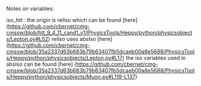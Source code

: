 Notes on variables:

iso_htt : 
	the origin is relIso which can be found [here] (https://github.com/cbernet/cmg-cmssw/blob/htt_9_4_11_cand1_v1/PhysicsTools/Heppy/python/physicsobjects/Lepton.py#L52)
	relIso uses absIso [here] (https://github.com/cbernet/cmg-cmssw/blob/35a2337d63b683b79b63407fb5dcaeb00a8e5688/PhysicsTools/Heppy/python/physicsobjects/Lepton.py#L17)
	the iso variables used in absIso can be found [here] (https://github.com/cbernet/cmg-cmssw/blob/35a2337d63b683b79b63407fb5dcaeb00a8e5688/PhysicsTools/Heppy/python/physicsobjects/Muon.py#L119-L137)
